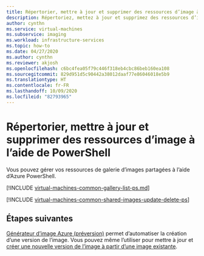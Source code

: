 ```yaml
---
title: Répertorier, mettre à jour et supprimer des ressources d’image à l’aide de PowerShell
description: Répertoriez, mettez à jour et supprimez des ressources d’image dans votre galerie d’images partagées à l’aide d’Azure PowerShell.
author: cynthn
ms.service: virtual-machines
ms.subservice: imaging
ms.workload: infrastructure-services
ms.topic: how-to
ms.date: 04/27/2020
ms.author: cynthn
ms.reviewer: akjosh
ms.openlocfilehash: c6bc4fea05f79c446f318eb4cbc86beb160ea108
ms.sourcegitcommit: 829d951d5c90442a38012daaf77e86046018e5b9
ms.translationtype: HT
ms.contentlocale: fr-FR
ms.lasthandoff: 10/09/2020
ms.locfileid: "82793965"
---
```

# <a name="list-update-and-delete-image-resources-using-powershell"></a>Répertorier, mettre à jour et supprimer des ressources d’image à l’aide de PowerShell 

Vous pouvez gérer vos ressources de galerie d’images partagées à l’aide d’Azure PowerShell.

[!INCLUDE [virtual-machines-common-gallery-list-ps.md](../../includes/virtual-machines-common-gallery-list-ps.md)]

[!INCLUDE [virtual-machines-common-shared-images-update-delete-ps](../../includes/virtual-machines-common-shared-images-update-delete-ps.md)]

## <a name="next-steps"></a>Étapes suivantes

[Générateur d’image Azure (préversion)](./linux/image-builder-overview.md) permet d’automatiser la création d’une version de l’image. Vous pouvez même l’utiliser pour mettre à jour et [créer une nouvelle version de l’image à partir d’une image existante](./linux/image-builder-gallery-update-image-version.md).